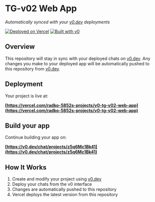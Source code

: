 # TG-v02 Web App

*Automatically synced with your [v0.dev](https://v0.dev) deployments*

[![Deployed on Vercel](https://img.shields.io/badge/Deployed%20on-Vercel-black?style=for-the-badge&logo=vercel)](https://vercel.com/radko-5852s-projects/v0-tg-v02-web-app)
[![Built with v0](https://img.shields.io/badge/Built%20with-v0.dev-black?style=for-the-badge)](https://v0.dev/chat/projects/z5q6Mc1Bk41)

## Overview

This repository will stay in sync with your deployed chats on [v0.dev](https://v0.dev).
Any changes you make to your deployed app will be automatically pushed to this repository from [v0.dev](https://v0.dev).

## Deployment

Your project is live at:

**[https://vercel.com/radko-5852s-projects/v0-tg-v02-web-app](https://vercel.com/radko-5852s-projects/v0-tg-v02-web-app)**

## Build your app

Continue building your app on:

**[https://v0.dev/chat/projects/z5q6Mc1Bk41](https://v0.dev/chat/projects/z5q6Mc1Bk41)**

## How It Works

1. Create and modify your project using [v0.dev](https://v0.dev)
2. Deploy your chats from the v0 interface
3. Changes are automatically pushed to this repository
4. Vercel deploys the latest version from this repository